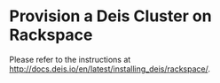 # Provision a Deis Cluster on Rackspace

Please refer to the instructions at http://docs.deis.io/en/latest/installing_deis/rackspace/.
